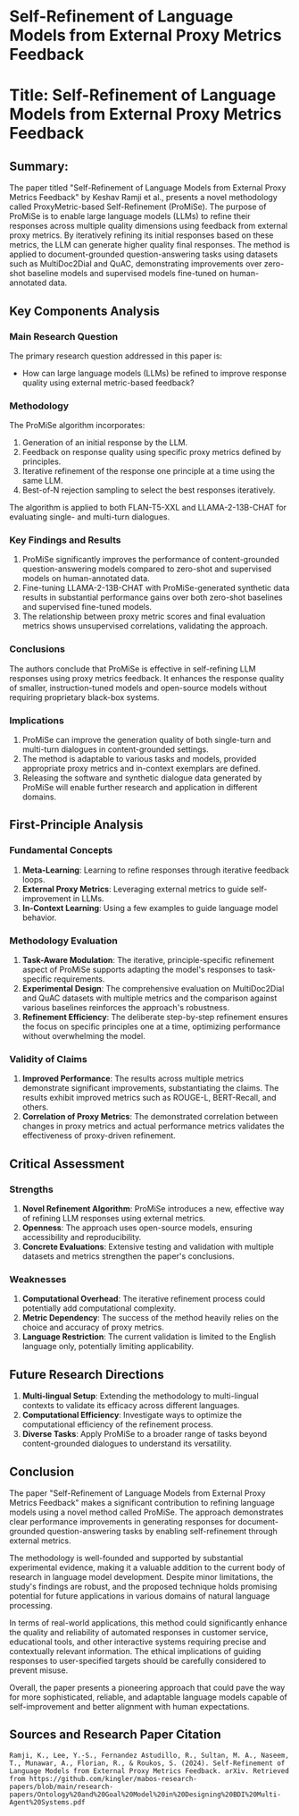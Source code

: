 # Self-Refinement of Language Models from External Proxy Metrics Feedback

# Title: Self-Refinement of Language Models from External Proxy Metrics Feedback

## Summary:
The paper titled "Self-Refinement of Language Models from External Proxy Metrics Feedback" by Keshav Ramji et al., presents a novel methodology called ProxyMetric-based Self-Refinement (ProMiSe). The purpose of ProMiSe is to enable large language models (LLMs) to refine their responses across multiple quality dimensions using feedback from external proxy metrics. By iteratively refining its initial responses based on these metrics, the LLM can generate higher quality final responses. The method is applied to document-grounded question-answering tasks using datasets such as MultiDoc2Dial and QuAC, demonstrating improvements over zero-shot baseline models and supervised models fine-tuned on human-annotated data.

## Key Components Analysis

### Main Research Question

The primary research question addressed in this paper is:
- How can large language models (LLMs) be refined to improve response quality using external metric-based feedback?

### Methodology

The ProMiSe algorithm incorporates:
1. Generation of an initial response by the LLM.
2. Feedback on response quality using specific proxy metrics defined by principles.
3. Iterative refinement of the response one principle at a time using the same LLM.
4. Best-of-N rejection sampling to select the best responses iteratively.

The algorithm is applied to both FLAN-T5-XXL and LLAMA-2-13B-CHAT for evaluating single- and multi-turn dialogues.

### Key Findings and Results

1. ProMiSe significantly improves the performance of content-grounded question-answering models compared to zero-shot and supervised models on human-annotated data.
2. Fine-tuning LLAMA-2-13B-CHAT with ProMiSe-generated synthetic data results in substantial performance gains over both zero-shot baselines and supervised fine-tuned models.
3. The relationship between proxy metric scores and final evaluation metrics shows unsupervised correlations, validating the approach.

### Conclusions

The authors conclude that ProMiSe is effective in self-refining LLM responses using proxy metrics feedback. It enhances the response quality of smaller, instruction-tuned models and open-source models without requiring proprietary black-box systems.

### Implications

1. ProMiSe can improve the generation quality of both single-turn and multi-turn dialogues in content-grounded settings.
2. The method is adaptable to various tasks and models, provided appropriate proxy metrics and in-context exemplars are defined.
3. Releasing the software and synthetic dialogue data generated by ProMiSe will enable further research and application in different domains.

## First-Principle Analysis

### Fundamental Concepts

1. **Meta-Learning**: Learning to refine responses through iterative feedback loops.
2. **External Proxy Metrics**: Leveraging external metrics to guide self-improvement in LLMs.
3. **In-Context Learning**: Using a few examples to guide language model behavior.

### Methodology Evaluation

1. **Task-Aware Modulation**: The iterative, principle-specific refinement aspect of ProMiSe supports adapting the model's responses to task-specific requirements.
2. **Experimental Design**: The comprehensive evaluation on MultiDoc2Dial and QuAC datasets with multiple metrics and the comparison against various baselines reinforces the approach's robustness.
3. **Refinement Efficiency**: The deliberate step-by-step refinement ensures the focus on specific principles one at a time, optimizing performance without overwhelming the model.

### Validity of Claims

1. **Improved Performance**: The results across multiple metrics demonstrate significant improvements, substantiating the claims. The results exhibit improved metrics such as ROUGE-L, BERT-Recall, and others.
2. **Correlation of Proxy Metrics**: The demonstrated correlation between changes in proxy metrics and actual performance metrics validates the effectiveness of proxy-driven refinement.

## Critical Assessment

### Strengths

1. **Novel Refinement Algorithm**: ProMiSe introduces a new, effective way of refining LLM responses using external metrics.
2. **Openness**: The approach uses open-source models, ensuring accessibility and reproducibility.
3. **Concrete Evaluations**: Extensive testing and validation with multiple datasets and metrics strengthen the paper's conclusions.

### Weaknesses

1. **Computational Overhead**: The iterative refinement process could potentially add computational complexity.
2. **Metric Dependency**: The success of the method heavily relies on the choice and accuracy of proxy metrics.
3. **Language Restriction**: The current validation is limited to the English language only, potentially limiting applicability.

## Future Research Directions

1. **Multi-lingual Setup**: Extending the methodology to multi-lingual contexts to validate its efficacy across different languages.
2. **Computational Efficiency**: Investigate ways to optimize the computational efficiency of the refinement process.
3. **Diverse Tasks**: Apply ProMiSe to a broader range of tasks beyond content-grounded dialogues to understand its versatility.

## Conclusion

The paper "Self-Refinement of Language Models from External Proxy Metrics Feedback" makes a significant contribution to refining language models using a novel method called ProMiSe. The approach demonstrates clear performance improvements in generating responses for document-grounded question-answering tasks by enabling self-refinement through external metrics.

The methodology is well-founded and supported by substantial experimental evidence, making it a valuable addition to the current body of research in language model development. Despite minor limitations, the study's findings are robust, and the proposed technique holds promising potential for future applications in various domains of natural language processing.

In terms of real-world applications, this method could significantly enhance the quality and reliability of automated responses in customer service, educational tools, and other interactive systems requiring precise and contextually relevant information. The ethical implications of guiding responses to user-specified targets should be carefully considered to prevent misuse.

Overall, the paper presents a pioneering approach that could pave the way for more sophisticated, reliable, and adaptable language models capable of self-improvement and better alignment with human expectations.

## Sources and Research Paper Citation
```
Ramji, K., Lee, Y.-S., Fernandez Astudillo, R., Sultan, M. A., Naseem, T., Munawar, A., Florian, R., & Roukos, S. (2024). Self-Refinement of Language Models from External Proxy Metrics Feedback. arXiv. Retrieved from https://github.com/kingler/mabos-research-papers/blob/main/research-papers/Ontology%20and%20Goal%20Model%20in%20Designing%20BDI%20Multi-Agent%20Systems.pdf
```